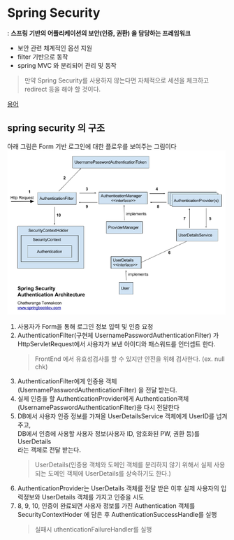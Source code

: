 # Spring Security
: **스프링 기반의 어플리케이션의 보안(인증, 권환) 을 담당하는 프레임워크**
- 보안 관련 체계적인 옵션 지원
- filter 기반으로 동작
- spring MVC 와 분리되어 관리 및 동작
> 만약 Spring Security를 사용하지 않는다면 자체적으로 세션을 체크하고 redirect 등을 해야 할 것이다.

[용어](/ETC/dev-terminology.md#String-cecurity)
## spring security 의 구조
아래 그림은 Form 기반 로그인에 대한 플로우를 보여주는 그림이다
<img width=500 src=./img/spring-security-architecture.png>  
1. 사용자가 Form을 통해 로그인 정보 입력 및 인증 요청
2. AuthenticationFilter(구현체 UsernamePasswordAuthenticationFilter) 가  
    HttpServletRequest에서 사용자가 보낸 아이디와 패스워드를 인터셉트 한다.
    >FrontEnd 에서 유효성검사를 할 수 있지만 안전을 위해 검사한다. (ex. null chk)
3. AuthenticationFilter에게 인증용 객체(UsernamePasswordAuthenticationFilter) 을 전달 받는다.
4. 실제 인증을 할 AuthenticationProvider에게 Authentication객체(UsernamePasswordAuthenticationFilter)을 다시 전달한다
5. DB에서 사용자 인증 정보를 가져올 UserDetailsService 객체에게 UserID를 넘겨주고,  
DB에서 인증에 사용할 사용자 정보(사용자 ID, 암호화된 PW, 권환 등)를 UserDetails  
라는 객체로 전달 받는다.
    >UserDetails(인증용 객체와 도메인 객체를 분리하지 않기 위해서 실제 사용되는 도메인 객체에 UserDetails를 상속하기도 한다.)
6. AuthenticationProvider는 UserDetails 객체를 전달 받은 이후 실제 사용자의 입력정보와 UserDetails 객체를 가지고 인증을 시도
7. 8, 9, 10, 인증이 완료되면 사용자 정보를 가진 Authentication 객체를 SecurityContextHoder 에 담은 후 AuthenticationSuccessHandle를 실행
    > 실패시 uthenticationFailureHandler를 실행

